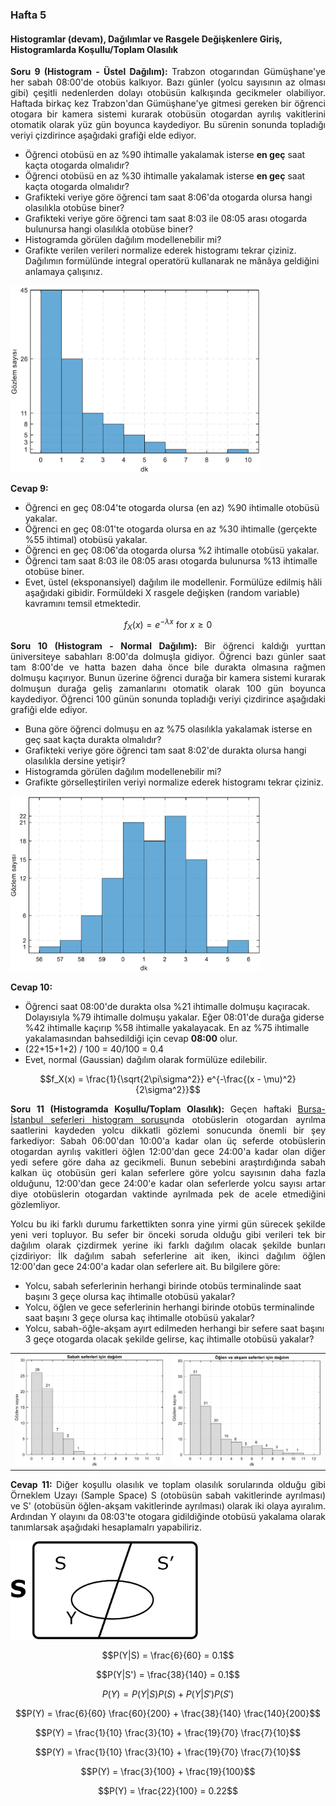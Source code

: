 <h3>Hafta 5</h3>
<h4>Histogramlar (devam), Dağılımlar ve Rasgele Değişkenlere Giriş, Histogramlarda Koşullu/Toplam Olasılık</h4>

<p align="justify"><b>Soru 9 (Histogram - Üstel Dağılım): </b>Trabzon otogarından Gümüşhane'ye her sabah 08:00'de otobüs kalkıyor. Bazı günler (yolcu sayısının az olması gibi) çeşitli nedenlerden dolayı otobüsün kalkışında gecikmeler olabiliyor. Haftada birkaç kez Trabzon'dan Gümüşhane'ye gitmesi gereken bir öğrenci otogara bir kamera sistemi kurarak otobüsün otogardan ayrılış vakitlerini otomatik olarak yüz gün boyunca kaydediyor. Bu sürenin sonunda topladığı veriyi çizdirince aşağıdaki grafiği elde ediyor.</p>

<ul>
<li>Öğrenci otobüsü en az %90 ihtimalle yakalamak isterse <b>en geç</b> saat kaçta otogarda olmalıdır?</li>
<li>Öğrenci otobüsü en az %30 ihtimalle yakalamak isterse <b>en geç</b> saat kaçta otogarda olmalıdır?</li>
<li>Grafikteki veriye göre öğrenci tam saat 8:06'da otogarda olursa hangi olasılıkla otobüse biner?</li>
<li>Grafikteki veriye göre öğrenci tam saat 8:03 ile 08:05 arası otogarda bulunursa hangi olasılıkla otobüse biner?</li>
<li>Histogramda görülen dağılım modellenebilir mi?</li>
<li>Grafikte verilen verileri normalize ederek histogramı tekrar çiziniz. Dağılımın formülünde integral operatörü kullanarak ne mânâya geldiğini anlamaya çalışınız.</li>
</li>
</ul>

<img src="../../image/trabzon_gumushane_bus.png" alt="Trabzon Gümüşhane sabah 8 otobüsü histogram" width=400 height=auto>

<p align="justify"><b>Cevap 9:</b></p>

<ul>
    <li>Öğrenci en geç 08:04'te otogarda olursa (en az) %90 ihtimalle otobüsü yakalar.</li>
    <li>Öğrenci en geç 08:01'te otogarda olursa en az %30 ihtimalle (gerçekte %55 ihtimal) otobüsü yakalar.</li>
    <li>Öğrenci en geç 08:06'da otogarda olursa %2 ihtimalle otobüsü yakalar.</li>
    <li>Öğrenci tam saat 8:03 ile 08:05 arası otogarda bulunursa %13 ihtimalle otobüse biner.</li>
    <li>Evet, üstel (eksponansiyel) dağılım ile modellenir. Formülüze edilmiş hâli aşağıdaki gibidir. Formüldeki X rasgele değişken (random variable) kavramını temsil etmektedir.</li>
</ul>

$$f_X(x) = e^{-\lambda x} \text{ for } x \geq 0$$

<p align="justify"><b>Soru 10 (Histogram - Normal Dağılım): </b>Bir öğrenci kaldığı yurttan üniversiteye sabahları 8:00'da dolmuşla gidiyor. Öğrenci bazı günler saat tam 8:00'de ve hatta bazen daha önce bile durakta olmasına rağmen dolmuşu kaçırıyor. Bunun üzerine öğrenci durağa bir kamera sistemi kurarak dolmuşun durağa geliş zamanlarını otomatik olarak 100 gün boyunca kaydediyor. Öğrenci 100 günün sonunda topladığı veriyi çizdirince aşağıdaki grafiği elde ediyor.</p>

<ul>
<li>Buna göre öğrenci dolmuşu en az %75 olasılıkla yakalamak isterse en geç saat kaçta durakta olmalıdır?</li>
<li>Grafikteki veriye göre öğrenci tam saat 8:02'de durakta olursa hangi olasılıkla dersine yetişir?</li>
<li>Histogramda görülen dağılım modellenebilir mi?</li>
<li>Grafikte görselleştirilen veriyi normalize ederek histogramı tekrar çiziniz.</li>
</ul>

<img src="../../image/student_waiting_at_bus_stop.png" alt="öğrenci ara durak'ta otobüs bekleme histogramı" width=400 height=auto>

<p align="justify"><b>Cevap 10: </b></p>

<ul>
<li>Öğrenci saat 08:00'de durakta olsa %21 ihtimalle dolmuşu kaçıracak. Dolayısıyla %79 ihtimalle dolmuşu yakalar. Eğer 08:01'de durağa giderse %42 ihtimalle kaçırıp %58 ihtimalle yakalayacak. En az %75 ihtimalle yakalamasından bahsedildiği için cevap <b>08:00</b> olur.</li>
<li>(22+15+1+2) / 100 = 40/100 = 0.4</li>
<li>Evet, normal (Gaussian) dağılım olarak formülüze edilebilir.</li>
</ul>

$$f_X(x) = \frac{1}{\sqrt{2\pi\sigma^2}} e^{-\frac{(x - \mu)^2}{2\sigma^2}}$$

<p align="justify"><b>Soru 11 (Histogramda Koşullu/Toplam Olasılık): </b>Geçen haftaki <a href="https://github.com/mtahakoroglu/probability/tree/main/lecture/week_04">Bursa-İstanbul seferleri histogram sorusu</a>nda otobüslerin otogardan ayrılma saatlerini kaydeden yolcu dikkatli gözlemi sonucunda önemli bir şey farkediyor: Sabah 06:00'dan 10:00'a kadar olan üç seferde otobüslerin otogardan ayrılış vakitleri öğlen 12:00'dan gece 24:00'a kadar olan diğer yedi sefere göre daha az gecikmeli. Bunun sebebini araştırdığında sabah kalkan üç otobüsün geri kalan seferlere göre yolcu
sayısının daha fazla olduğunu, 12:00'dan gece 24:00'e kadar olan seferlerde yolcu sayısı artar diye otobüslerin otogardan vaktinde ayrılmada pek de acele etmediğini gözlemliyor.</p>

<p align="justify">Yolcu bu iki farklı durumu farkettikten sonra yine yirmi gün sürecek şekilde yeni veri topluyor. Bu sefer bir önceki soruda olduğu gibi verileri tek bir dağılım olarak çizdirmek yerine iki farklı dağılım
olacak şekilde bunları çizdiriyor: İlk dağılım sabah seferlerine ait iken, ikinci dağılım öğlen 12:00'dan gece 24:00'a kadar olan seferlere ait. Bu bilgilere göre:</p>

<ul>
<li>Yolcu, sabah seferlerinin herhangi birinde otobüs terminalinde saat başını 3 geçe olursa kaç ihtimalle otobüsü yakalar?</li>
<li>Yolcu, öğlen ve gece seferlerinin herhangi birinde otobüs terminalinde saat başını 3 geçe olursa kaç ihtimalle otobüsü yakalar?</li>
<li>Yolcu, sabah-öğle-akşam ayırt edilmeden herhangi bir sefere saat başını 3 geçe otogarda olacak şekilde gelirse, kaç ihtimalle otobüsü yakalar?</li>
</ul>

|       |             |
| :---: |    :---:    |
| <img src="../../image/bursa_istanbul_bus_morning.png"> | <img src="../../image/bursa_istanbul_bus_afternoon_night.png"> |

<p align="justify"><b>Cevap 11: </b>Diğer koşullu olasılık ve toplam olasılık sorularında olduğu gibi Örneklem Uzayı (Sample Space) S (otobüsün sabah vakitlerinde ayrılması) ve S' (otobüsün öğlen-akşam vakitlerinde ayrılması) olarak iki olaya ayıralım. Ardından Y olayını da 08:03'te otogara gidildiğinde otobüsü yakalama olarak tanımlarsak aşağıdaki hesaplamalrı yapabiliriz.</p>

<img src="../../image/question11.jpg" alt="histogram koşullu olasılık için örneklem uzayı" width=300 height=auto>


$$P(Y|S) = \frac{6}{60} = 0.1$$

$$P(Y|S') = \frac{38}{140} = 0.1$$

$$P(Y) = P(Y|S)P(S) + P(Y|S')P(S')$$

$$P(Y) = \frac{6}{60} \frac{60}{200} + \frac{38}{140} \frac{140}{200}$$

$$P(Y) = \frac{1}{10} \frac{3}{10} + \frac{19}{70} \frac{7}{10}$$

$$P(Y) = \frac{1}{10} \frac{3}{10} + \frac{19}{70} \frac{7}{10}$$

$$P(Y) = \frac{3}{100} + \frac{19}{100}$$

$$P(Y) = \frac{22}{100} = 0.22$$
